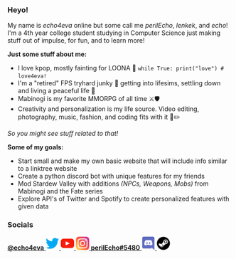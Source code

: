 ### Heyo!

My name is *echo4eva* online but some call me *perilEcho*, *lenkek*, and *echo*! I'm a 4th year college student studying in Computer Science just making stuff out of impulse, for fun, and to learn more!

**Just some stuff about me:**
- I love kpop, mostly fainting for LOONA 🌙 `while True: print("love") # love4eva!`
- I'm a "retired" FPS tryhard junky 🔫 getting into lifesims, settling down and living a peaceful life 🚜
- Mabinogi is my favorite MMORPG of all time ⚔️🛡️
- Creativity and personalization is my life source. Video editing, photography, music, fashion, and coding fits with it 🎵✏️

*So you might see stuff related to that!*

**Some of my goals:**
- Start small and make my own basic website that will include info similar to a linktree website
- Create a python discord bot with unique features for my friends
- Mod Stardew Valley with additions *(NPCs, Weapons, Mobs)* from Mabinogi and the Fate series
- Explore API's of Twitter and Spotify to create personalized features with given data

### Socials

<a href="https://twitter.com/echo4eva">
    <span><strong>@echo4eva</strong></span>
    <img height="30" src="https://raw.githubusercontent.com/echo4eva/echo4eva/main/images/twitter.png">
</a>
<a href="https://www.youtube.com/channel/UCprIN2mz3n89AalXJ9Nmu_Q">
    <img height="30" src="https://raw.githubusercontent.com/echo4eva/echo4eva/main/images/youtube.png">
</a>
<a href="https://www.instagram.com/echo4eva/">
    <img height="30" src="https://raw.githubusercontent.com/echo4eva/echo4eva/main/images/instagram.png">
</a>
<a href="">
    <span><strong>perilEcho#5480</strong></span>
    <img height="30" src="https://raw.githubusercontent.com/echo4eva/echo4eva/main/images/discord.png"alt="@echo4eva">
</a>
<a href="https://steamcommunity.com/id/perilEcho">
    <img height="30" src="https://raw.githubusercontent.com/echo4eva/echo4eva/main/images/steam.png"alt="@echo4eva">
</a>
